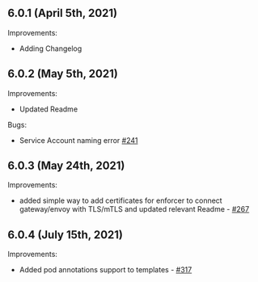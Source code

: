 ## 6.0.1 (April 5th, 2021)

Improvements:
* Adding Changelog

## 6.0.2 (May 5th, 2021)

Improvements:
* Updated Readme

Bugs:
* Service Account naming error [#241](https://github.com/aquasecurity/aqua-helm/pull/241)

## 6.0.3 (May 24th, 2021)

Improvements:
* added simple way to add certificates for enforcer to connect gateway/envoy with TLS/mTLS and updated relevant Readme - [#267](https://github.com/aquasecurity/aqua-helm/pull/267)

## 6.0.4 (July 15th, 2021)

Improvements:
* Added pod annotations support to templates - [#317](https://github.com/aquasecurity/aqua-helm/pull/317)